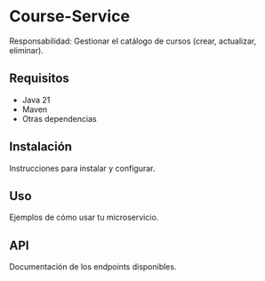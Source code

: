 # Course-Service

Responsabilidad: Gestionar el catálogo de cursos (crear, actualizar, eliminar).


## Requisitos
- Java 21
- Maven
- Otras dependencias

## Instalación
Instrucciones para instalar y configurar.

## Uso
Ejemplos de cómo usar tu microservicio.

## API
Documentación de los endpoints disponibles.